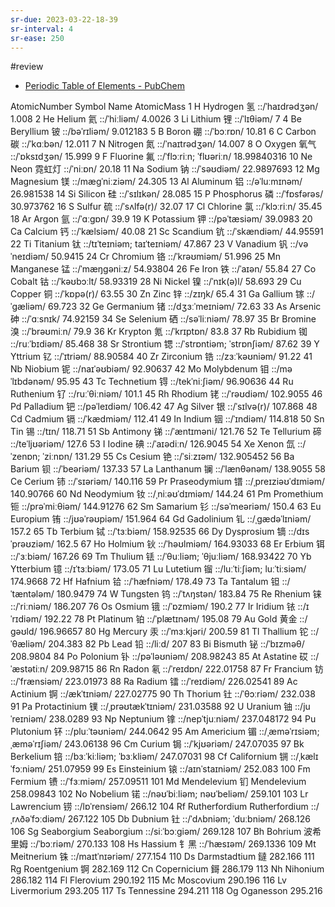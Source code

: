 ```yaml
---
sr-due: 2023-03-22-18-39
sr-interval: 4
sr-ease: 250
---
```



#review 
- [Periodic Table of Elements - PubChem](https://pubchem.ncbi.nlm.nih.gov/periodic-table/)

AtomicNumber    Symbol  Name                    AtomicMass
1       H       Hydrogen        氢      ::/ˈhaɪdrədʒən/ 1.008
2       He      Helium  氦      ::/ˈhiːliəm/    4.0026
3       Li      Lithium 锂      ::/ˈlɪθiəm/     7
4       Be      Beryllium       铍      ::/bəˈrɪliəm/   9.012183
5       B       Boron   硼      ::/ˈbɔːrɒn/     10.81
6       C       Carbon  碳      ::/ˈkɑːbən/     12.011
7       N       Nitrogen        氮      ::/ˈnaɪtrədʒən/ 14.007
8       O       Oxygen  氧气    ::/ˈɒksɪdʒən/   15.999
9       F       Fluorine        氟      ::/ˈflɔːriːn; ˈflʊəriːn/        18.99840316
10      Ne      Neon    霓虹灯  ::/ˈniːɒn/      20.18
11      Na      Sodium  钠      ::/ˈsəʊdiəm/    22.9897693
12      Mg      Magnesium       镁      ::/mæɡˈniːziəm/ 24.305
13      Al      Aluminum        铝      ::/əˈluːmɪnəm/  26.981538
14      Si      Silicon 硅      ::/ˈsɪlɪkən/    28.085
15      P       Phosphorus      磷      ::/ˈfɒsfərəs/   30.973762
16      S       Sulfur  硫      ::/ˈsʌlfə(r)/   32.07
17      Cl      Chlorine        氯      ::/ˈklɔːriːn/   35.45
18      Ar      Argon   氩      ::/ˈɑːɡɒn/      39.9
19      K       Potassium       钾      ::/pəˈtæsiəm/   39.0983
20      Ca      Calcium 钙      ::/ˈkælsiəm/    40.08
21      Sc      Scandium        钪      ::/ˈskændiəm/   44.95591
22      Ti      Titanium        钛      ::/tɪˈteɪniəm; taɪˈteɪniəm/     47.867
23      V       Vanadium        钒      ::/vəˈneɪdiəm/  50.9415
24      Cr      Chromium        铬      ::/ˈkrəʊmiəm/   51.996
25      Mn      Manganese       锰      ::/ˈmæŋɡəniːz/  54.93804
26      Fe      Iron    铁      ::/ˈaɪən/       55.84
27      Co      Cobalt  钴      ::/ˈkəʊbɔːlt/   58.93319
28      Ni      Nickel  镍      ::/ˈnɪk(ə)l/    58.693
29      Cu      Copper  铜      ::/ˈkɒpə(r)/    63.55
30      Zn      Zinc    锌      ::/zɪŋk/        65.4
31      Ga      Gallium 镓      ::/ˈɡæliəm/     69.723
32      Ge      Germanium       锗      ::/dʒɜːˈmeɪniəm/        72.63
33      As      Arsenic 砷      ::/ˈɑːsnɪk/     74.92159
34      Se      Selenium        硒      ::/səˈliːniəm/  78.97
35      Br      Bromine 溴      ::/ˈbrəʊmiːn/   79.9
36      Kr      Krypton 氪      ::/ˈkrɪptɒn/    83.8
37      Rb      Rubidium        铷      ::/ruːˈbɪdiəm/  85.468
38      Sr      Strontium       锶      ::/ˈstrɒntiəm; ˈstrɒnʃiəm/      87.62
39      Y       Yttrium 钇      ::/ˈɪtriəm/     88.90584
40      Zr      Zirconium       锆      ::/zɜːˈkəʊniəm/ 91.22
41      Nb      Niobium 铌      ::/naɪˈəʊbiəm/  92.90637
42      Mo      Molybdenum      钼      ::/məˈlɪbdənəm/ 95.95
43      Tc      Technetium      锝      ::/tekˈniːʃiəm/ 96.90636
44      Ru      Ruthenium       钌      ::/ruːˈθiːniəm/ 101.1
45      Rh      Rhodium 铑      ::/ˈrəʊdiəm/    102.9055
46      Pd      Palladium       钯      ::/pəˈleɪdiəm/  106.42
47      Ag      Silver  银      ::/ˈsɪlvə(r)/   107.868
48      Cd      Cadmium 镉      ::/ˈkædmiəm/    112.41
49      In      Indium  铟      ::/ˈɪndiəm/     114.818
50      Sn      Tin     锡      ::/tɪn/ 118.71
51      Sb      Antimony        锑      ::/ˈæntɪməni/   121.76
52      Te      Tellurium       碲      ::/teˈljʊəriəm/ 127.6
53      I       Iodine  碘      ::/ˈaɪədiːn/    126.9045
54      Xe      Xenon   氙      ::/ˈzenɒn; ˈziːnɒn/     131.29
55      Cs      Cesium  铯      ::/ˈsiːzɪəm/    132.905452
56      Ba      Barium  钡      ::/ˈbeəriəm/    137.33
57      La      Lanthanum       镧      ::/ˈlænθənəm/   138.9055
58      Ce      Cerium  铈      ::/ˈsɪəriəm/    140.116
59      Pr      Praseodymium    镨      ::/ˌpreɪziəʊˈdɪmiəm/    140.90766
60      Nd      Neodymium       钕      ::/ˌniːəʊˈdɪmiəm/       144.24
61      Pm      Promethium      钷      ::/prəˈmiːθiəm/ 144.91276
62      Sm      Samarium        钐      ::/səˈmeəriəm/  150.4
63      Eu      Europium        铕      ::/jʊəˈrəʊpiəm/ 151.964
64      Gd      Gadolinium      钆      ::/ˌɡædəˈlɪniəm/        157.2
65      Tb      Terbium 铽      ::/ˈtɜːbiəm/    158.92535
66      Dy      Dysprosium      镝      ::/dɪsˈprəʊziəm/        162.5
67      Ho      Holmium 钬      ::/ˈhəʊlmiəm/   164.93033
68      Er      Erbium  铒      ::/ˈɜːbiəm/     167.26
69      Tm      Thulium 铥      ::/ˈθuːliəm; ˈθjuːliəm/ 168.93422
70      Yb      Ytterbium       镱      ::/ɪˈtɜːbiəm/   173.05
71      Lu      Lutetium        镏      ::/luːˈtiːʃiəm; luːˈtiːsiəm/    174.9668
72      Hf      Hafnium 铪      ::/ˈhæfniəm/    178.49
73      Ta      Tantalum        钽      ::/ˈtæntələm/   180.9479
74      W       Tungsten        钨      ::/ˈtʌŋstən/    183.84
75      Re      Rhenium 铼      ::/ˈriːniəm/    186.207
76      Os      Osmium  锇      ::/ˈɒzmiəm/     190.2
77      Ir      Iridium 铱      ::/ɪˈrɪdiəm/    192.22
78      Pt      Platinum        铂      ::/ˈplætɪnəm/   195.08
79      Au      Gold    黄金    ::/ɡəʊld/       196.96657
80      Hg      Mercury 汞      ::/ˈmɜːkjəri/   200.59
81      Tl      Thallium        铊      ::/ˈθæliəm/     204.383
82      Pb      Lead    铅      ::/liːd/        207
83      Bi      Bismuth 铋      ::/ˈbɪzməθ/     208.9804
84      Po      Polonium        钋      ::/pəˈləʊniəm/  208.98243
85      At      Astatine        砹      ::/ˈæstətiːn/   209.98715
86      Rn      Radon   氡      ::/ˈreɪdɒn/     222.01758
87      Fr      Francium        钫      ::/ˈfrænsiəm/   223.01973
88      Ra      Radium  镭      ::/ˈreɪdiəm/    226.02541
89      Ac      Actinium        锕      ::/ækˈtɪniəm/   227.02775
90      Th      Thorium 钍      ::/ˈθɔːriəm/    232.038
91      Pa      Protactinium    镤      ::/ˌprəʊtækˈtɪniəm/     231.03588
92      U       Uranium 铀      ::/juˈreɪniəm/  238.0289
93      Np      Neptunium       镎      ::/nepˈtjuːniəm/        237.048172
94      Pu      Plutonium       钚      ::/pluːˈtəʊniəm/        244.0642
95      Am      Americium       镅      ::/ˌæməˈrɪsiəm; ˌæməˈrɪʃiəm/    243.06138
96      Cm      Curium  锔      ::/ˈkjʊəriəm/   247.07035
97      Bk      Berkelium       锫      ::/bɜːˈkiːliəm; ˈbɜːkliəm/      247.07031
98      Cf      Californium     锎      ::/ˌkælɪˈfɔːniəm/       251.07959
99      Es      Einsteinium     锿      ::/aɪnˈstaɪniəm/        252.083
100     Fm      Fermium 镄      ::/ˈfɜːmiəm/    257.09511
101     Md      Mendelevium     钔      Mendelevium     258.09843
102     No      Nobelium        锘      ::/nəʊˈbiːliəm; nəʊˈbeliəm/     259.101
103     Lr      Lawrencium      铹      ::/lɒˈrensiəm/  266.12
104     Rf      Rutherfordium   Rutherfordium   ::/ˌrʌðəˈfɔːdiəm/       267.122
105     Db      Dubnium 钍      ::/ˈdʌbniəm; ˈduːbniəm/ 268.126
106     Sg      Seaborgium      Seaborgium      ::/siːˈbɔːɡiəm/ 269.128
107     Bh      Bohrium 波希里姆        ::/ˈbɔːriəm/    270.133
108     Hs      Hassium 钅黑    ::/ˈhæsɪəm/     269.1336
109     Mt      Meitnerium      铢      ::/maɪtˈnɪəriəm/        277.154
110     Ds      Darmstadtium    鐽              282.166
111     Rg      Roentgenium     锕              282.169
112     Cn      Copernicium     鎶              286.179
113     Nh      Nihonium                        286.182
114     Fl      Flerovium                       290.192
115     Mc      Moscovium                       290.196
116     Lv      Livermorium                     293.205
117     Ts      Tennessine                      294.211
118     Og      Oganesson                       295.216
